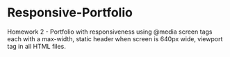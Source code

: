 # Responsive-Portfolio
Homework 2 - Portfolio with responsiveness using @media screen tags each with a max-width, static header when screen is 640px wide, viewport tag in all HTML files.
